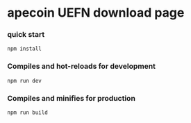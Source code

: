 # apecoin UEFN download page

### quick start
```
npm install
```

### Compiles and hot-reloads for development
```
npm run dev
```

### Compiles and minifies for production
```
npm run build
```